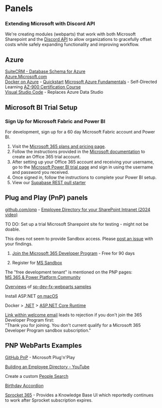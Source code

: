 # Panels

### Extending Microsoft with Discord API

We're creating modules (webparts) that work with both Microsoft Sharepoint and the [Discord API](https://discord.com/developers/docs/intro) to allow organizations to gracefully offset costs while safely expanding functionality and improving workflow.

<!--
[Our current Microsoft Issues](issues) - Creating safe alternatives with [Omdena Teams](https://omdena.com).
-->

## Azure

[SuiteCRM - Database Schema for Azure](../profile/crm/)  
[Azure.Microsoft.com](https://azure.microsoft.com)  
[Docker on Azure](https://azure.microsoft.com/en-us/products/kubernetes-service/docker) - [Quickstart](https://learn.microsoft.com/en-us/azure/container-instances/container-instances-quickstart)
[Microsoft Azure Fundamentals](https://learn.microsoft.com/en-us/training/courses/az-900t00) - Self-Directed Learning<!-- 2 links from Soham, April 2025 -->
[AZ-900 Certification Course](https://www.youtube.com/watch?v=pY0LnKiDwRA&list=PLlVtbbG169nED0_vMEniWBQjSoxTsBYS3)  
[Visual Studio Code](https://code.visualstudio.com/) - Replaces Azure Data Studio

## Microsoft BI Trial Setup

### Sign Up for Microsoft Fabric and Power BI

For development, sign up for a 60 day Microsoft Fabric account and Power BI.

1. Visit the [Microsoft 365 plans and pricing page](https://www.microsoft.com/en-us/microsoft-365/enterprise/office365-plans-and-pricing).
2. Follow the instructions provided in the [Microsoft documentation](https://learn.microsoft.com/en-us/power-bi/enterprise/service-admin-signing-up-for-power-bi-with-a-new-office-365-trial) to create an Office 365 trial account.
3. After setting up your Office 365 account and receiving your username, go to the [Microsoft Power BI trial page](https://www.microsoft.com/en-us/power-platform/products/power-bi/getting-started-with-power-bi) and sign in using the username and password you received.
4. Once signed in, follow the instructions to complete your Power BI setup.
5. View our [Supabase REST pull starter](powerbi)
 

## Plug and Play (PnP) panels


[github.com/pnp](https://github.com/pnp) - [Employee Directory for your SharePoint Intranet (2024 video)](https://youtu.be/VFKs_pISfxg?si=3damfliZRWSxic6d)


TO DO: Set up a trial Microsoft Sharepoint site for testing - might not be doable.
<!--TO DO: Document fix for installing [dalikoo](dalikoo) member list in Sharepoint-->

This does not seem to provide Sandbox access. Please [post an issue](https://github.com/ModelEarth/panels) with your findings.

1. [Join the Microsoft 365 Developer Program](https://learn.microsoft.com/en-us/office/developer-program/microsoft-365-developer-program) - Free for 90 days

2. Register for [MS Sandbox](https://learn.microsoft.com/en-us/office/developer-program/microsoft-365-developer-program-get-started)

The "free development tenant" is mentioned on the PNP pages:  
[MS 365 & Power Platform Community](https://pnp.github.io/)  


[Overviews](https://pnp.github.io/sp-dev-fx-webparts) of [sp-dev-fx-webparts samples](https://github.com/pnp/sp-dev-fx-webparts/)

Install ASP.NET [on macOS](https://learn.microsoft.com/en-us/dotnet/core/install/macos#install-with-bash-automation)


Docker > [.NET](https://hub.docker.com/_/microsoft-dotnet/) > [ASP.NET Core Runtime](https://hub.docker.com/_/microsoft-dotnet-aspnet/)

[Link within welcome email](https://developer.microsoft.com/en-us/microsoft-365/profile) leads to rejection if you don't join the 365 Developer Program first:  
"Thank you for joining. You don't current qualify for a Microsoft 365 Developer Program sandbox subscription."

## PNP WebParts Examples

[GitHub PnP](https://github.com/pnp/) - Microsoft Plug'n'Play

[Building an Employee Directory - YouTube](https://youtu.be/VFKs_pISfxg?si=3damfliZRWSxic6d)

Create a custom [People Search](https://youtu.be/1Ny1nfU1iy0?si=pIvP28mHIs-uVi_D)

[Birthday Accordion](https://github.com/pnp/sp-dev-fx-webparts/tree/main/samples/react-birthdays-per-month)

[Sprocket 365](https://sprocket365.com/docs/category/web-parts) - Provides a Knowledge Base UI which reportedly continues to work after Sprocket subscription expires.

